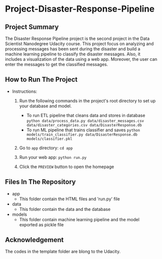 # Project-Disaster-Response-Pipeline

## Project Summary
The Disaster Response Pipeline project is the second project in the Data Scientist Nanodegree Udacity course. This project focus on analyzing and processing messages has been sent during the disaster and build a machine learning pipeline to classify the disaster messages. Also, it  includes a visualization of the data using a web app. Moreover, the user can enter the messages to get the classified messages.





## How to Run The Project
* Instructions:
  1. Run the following commands in the project's root directory to set up your database and model.
     * To run ETL pipeline that cleans data and stores in database
        `python data/process_data.py data/disaster_messages.csv data/disaster_categories.csv data/DisasterResponse.db`
      * To run ML pipeline that trains classifier and saves
        `python models/train_classifier.py data/DisasterResponse.db models/classifier.pkl`

  2. Go to `app` directory: `cd app`

  3. Run your web app: `python run.py`

  4. Click the `PREVIEW` button to open the homepage



## Files In The Repository
* app
  * This folder contain the HTML files and 'run.py' file 
* data
  *  This folder contain the data and the database
* models
  * This folder contain machine learning pipeline and the model exported as pickle file
  


## Acknowledgement
The codes in the template folder are blong to the Udacity.
